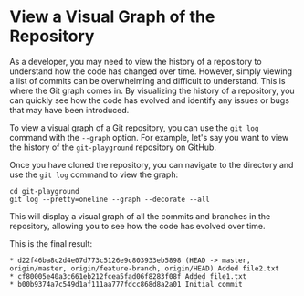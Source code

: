 # View a Visual Graph of the Repository

As a developer, you may need to view the history of a repository to understand how the code has changed over time. However, simply viewing a list of commits can be overwhelming and difficult to understand. This is where the Git graph comes in. By visualizing the history of a repository, you can quickly see how the code has evolved and identify any issues or bugs that may have been introduced.

To view a visual graph of a Git repository, you can use the `git log` command with the `--graph` option. For example, let's say you want to view the history of the `git-playground` repository on GitHub.

Once you have cloned the repository, you can navigate to the directory and use the `git log` command to view the graph:
```shell
cd git-playground
git log --pretty=oneline --graph --decorate --all
```

This will display a visual graph of all the commits and branches in the repository, allowing you to see how the code has evolved over time.

This is the final result:
```
* d22f46ba8c2d4e07d773c5126e9c803933eb5898 (HEAD -> master, origin/master, origin/feature-branch, origin/HEAD) Added file2.txt
* cf80005e40a3c661eb212fcea5fad06f8283f08f Added file1.txt
* b00b9374a7c549d1af111aa777fdcc868d8a2a01 Initial commit
```